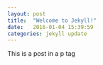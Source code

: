 ```yaml
---
layout: post
title:  "Welcome to Jekyll!"
date:   2016-01-04 15:39:59
categories: jekyll update
---
```

This is a post in a p tag
